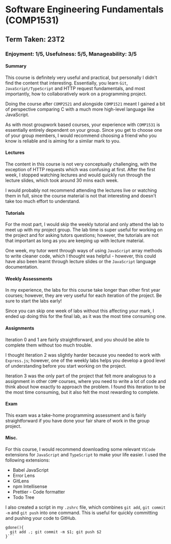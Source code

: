 # Software Engineering Fundamentals (COMP1531)

## Term Taken: 23T2

### Enjoyment: 1/5, Usefulness: 5/5, Manageability: 3/5


#### Summary
This course is definitely very useful and practical, but personally I didn't find the content that interesting. Essentially, you learn `Git`, `JavaScript/TypeScript` and HTTP request fundamentals, and most importantly, how to collaboratively work on a programming project.

Doing the course after `COMP2521` and alongside `COMP1521` meant I gained a bit of perspective comparing C with a much more high-level language like JavaScript.

As with most groupwork based courses, your experience with `COMP1531` is essentially entirely dependent on your group. Since you get to choose one of your group members, I would recommend choosing a friend who you know is reliable and is aiming for a similar mark to you.

#### Lectures
The content in this course is not very conceptually challenging, with the exception of HTTP requests which was confusing at first. After the first week, I stopped watching lectures and would quickly run through the lecture slides, which took around 30 mins each week.

I would probably not recommend attending the lectures live or watching them in full, since the course material is not that interesting and doesn't take too much effort to understand.

#### Tutorials
For the most part, I would skip the weekly tutorial and only attend the lab to meet up with my project group. The lab time is super useful for working on the project and for asking tutors questions; however, the tutorials are not that important as long as you are keeping up with lecture material.

One week, my tutor went through ways of using `JavaScript` array methods to write cleaner code, which I thought was helpful - however, this could have also been learnt through lecture slides or the `JavaScript` language documentation.

#### Weekly Assessments
In my experience, the labs for this course take longer than other first year courses; however, they are very useful for each iteration of the project. Be sure to start the labs early!

Since you can skip one week of labs without this affecting your mark, I ended up doing this for the final lab, as it was the most time consuming one.

#### Assignments
Iteration 0 and 1 are fairly straightforward, and you should be able to complete them without too much trouble.

I thought Iteration 2 was slightly harder because you needed to work with `Express.js`; however, one of the weekly labs helps you develop a good level of understanding before you start working on the project.

Iteration 3 was the only part of the project that felt more analogous to a assignment in other `COMP` courses, where you need to write a lot of code and think about how exactly to approach the problem. I found this iteration to be the most time consuming, but it also felt the most rewarding to complete.


#### Exam
This exam was a take-home programming assessment and is fairly straightforward if you have done your fair share of work in the group project.



#### Misc.
For this course, I would recommend downloading some relevant `VSCode` extensions for `JavaScript` and `TypeScript` to make your life easier. I used the following extensions:
- Babel JavaScript
- Error Lens
- GitLens
- npm Intellisense
- Prettier - Code formatter
- Todo Tree


I also created a script in my `.zshrc` file, which combines `git add`, `git commit -m` and `git push` into one command. This is useful for quickly committing and pushing your code to GitHub.

```
gdone(){
  git add .; git commit -m $1; git push $2
}```